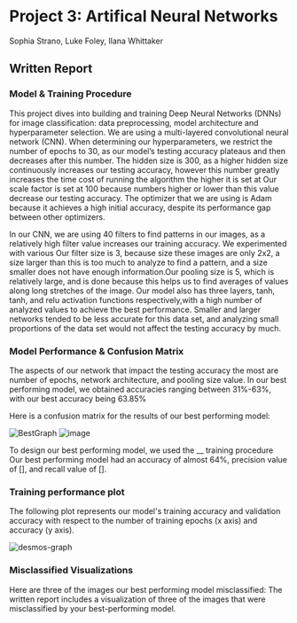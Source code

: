 # Project 3: Artifical Neural Networks
Sophia Strano, Luke Foley, Ilana Whittaker

## Written Report

### Model & Training Procedure
This project dives into building and training Deep Neural Networks (DNNs) for image classification: data preprocessing, model architecture and hyperparameter selection. We are using a multi-layered convolutional neural network (CNN). When determining our  hyperparameters, we restrict the number of epochs to 30, as our model’s testing accuracy plateaus and then decreases after this number. The hidden size is 300, as a higher hidden size continuously increases our testing accuracy, however this number greatly increases the time cost of running the algorithm the higher it is set at
Our scale factor is set at 100 because numbers higher or lower than this value decrease our testing accuracy.
The optimizer that we are using is Adam because it achieves a high initial accuracy, despite its performance gap between other optimizers.

In our CNN, we are using 40 filters to find patterns in our images, as a relatively high filter value increases our training accuracy. We experimented with various Our filter size is 3, because size these images are only 2x2, a size larger than this is too much to analyze to find a pattern, and a size smaller does not have enough information.Our pooling size is 5, which is relatively large, and is done because this helps us to find averages of values along long stretches of the image. Our model also has three layers, tanh, tanh, and relu activation functions respectively,with a high number of analyzed values to achieve the best performance. Smaller and larger networks tended to be less accurate for this data set, and analyzing small proportions of the data set would not affect the testing accuracy by much.

### Model Performance & Confusion Matrix

The aspects of our network that impact the testing accuracy the most are number of epochs, network architecture, and pooling size value. In our best performing model, we obtained accuracies ranging between 31%-63%, with our best accuracy being 63.85%

Here is a confusion matrix for the results of our best performing model:

![BestGraph](https://user-images.githubusercontent.com/64103447/195634316-eff6334d-7de5-4b64-9898-ac6eaa1dcd67.png)
![image](https://user-images.githubusercontent.com/64103447/195641687-a7fc1647-4333-4005-a458-4cf1a1546ad9.png)

To design our best performing model, we used the __ training procedure
Our best performing model had an accuracy of almost 64%, precision value of [], and recall value of []. 

### Training performance plot
The following plot represents our model's training accuracy and validation accuracy with respect to the number of training epochs (x axis) and accuracy (y axis).

 ![desmos-graph](https://user-images.githubusercontent.com/64103447/195652860-021b324f-a8e7-4d97-8c2b-2bed9264e743.png)



### Misclassified Visualizations


Here are three of the images our best performing model misclassified: 
The written report includes a visualization of three of the images that were misclassified by your best-performing model.


